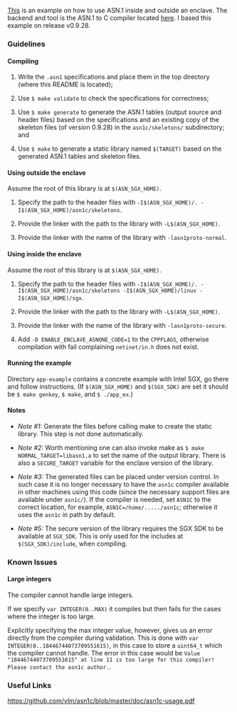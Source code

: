 [This](https://github.com/andrade/asn1c-sgx-example) is an example on how to use ASN.1 inside and outside an enclave. The backend and tool is the ASN.1 to C compiler located [here](https://github.com/vlm/asn1c). I based this example on release v0.9.28.

### Guidelines

#### Compiling

1. Write the `.asn1` specifications and place them in the top directory (where this README is located);

2. Use `$ make validate` to check the specifications for correctness;

3. Use `$ make generate` to generate the ASN.1 tables (output source and header files) based on the specifications and an existing copy of the skeleton files (of version 0.9.28) in the `asn1c/skeletons/` subdirectory; and

4. Use `$ make` to generate a static library named `$(TARGET)` based on the generated ASN.1 tables and skeleton files.

#### Using outside the enclave

Assume the root of this library is at `$(ASN_SGX_HOME)`.

1. Specify the path to the header files with `-I$(ASN_SGX_HOME)/. -I$(ASN_SGX_HOME)/asn1c/skeletons`.

2. Provide the linker with the path to the library with `-L$(ASN_SGX_HOME)`.

3. Provide the linker with the name of the library with `-lasn1proto-normal`.

#### Using inside the enclave

Assume the root of this library is at `$(ASN_SGX_HOME)`.

1. Specify the path to the header files with `-I$(ASN_SGX_HOME)/. -I$(ASN_SGX_HOME)/asn1c/skeletons -I$(ASN_SGX_HOME)/linux -I$(ASN_SGX_HOME)/sgx`.

2. Provide the linker with the path to the library with `-L$(ASN_SGX_HOME)`.

3. Provide the linker with the name of the library with `-lasn1proto-secure`.

4. Add `-D ENABLE_ENCLAVE_ASNONE_CODE=1` to the `CPPFLAGS`, otherwise compilation with fail complaining `netinet/in.h` does not exist.

#### Running the example

Directory `app-example` contains a concrete example with Intel SGX, go there and follow instructions. (If `$(ASN_SGX_HOME)` and `$(SGX_SDK)` are set it should be `$ make genkey`, `$ make`, and `$ ./app_ex`.)

#### Notes

- *Note #1:* Generate the files before calling make to create the static library. This step is not done automatically.

- *Note #2:* Worth mentioning one can also invoke make as `$ make NORMAL_TARGET=libasn1.a` to set the name of the output library. There is also a `SECURE_TARGET` variable for the enclave version of the library.

- *Note #3:* The generated files can be placed under version control. In such case it is no longer necessary to have the `asn1c` compiler available in other machines using this code (since the necessary support files are available under `asn1c/`). If the compiler is needed, set `ASN1C` to the correct location, for example, `ASN1C=/home/...../asn1c`; otherwise it uses the `asn1c` in path by default.

- *Note #5:* The secure version of the library requires the SGX SDK to be available at `SGX_SDK`. This is only used for the includes at `$(SGX_SDK)/include`, when compiling.

### Known Issues

#### Large integers

The compiler cannot handle large integers.

If we specify `var INTEGER(0..MAX)` it compiles but then fails for the cases where the integer is too large.

Explicitly specifying the max integer value, however, gives us an error directly from the compiler during validation. This is done with `var INTEGER(0..18446744073709551615)`, in this case to store a `uint64_t` which the compiler cannot handle. The error in this case would be `Value "18446744073709551615" at line 11 is too large for this compiler! Please contact the asn1c author.`.

### Useful Links

https://github.com/vlm/asn1c/blob/master/doc/asn1c-usage.pdf
